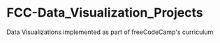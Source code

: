 # FCC-Data_Visualization_Projects
Data Visualizations implemented as part of freeCodeCamp's curriculum
